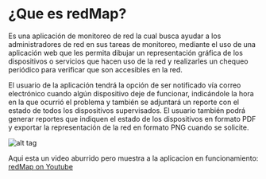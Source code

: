 # ¿Que es redMap?
Es una aplicación de monitoreo de red la cual busca ayudar a los administradores de red en sus tareas de monitoreo, mediante el uso de una aplicación web que les permita dibujar un representación gráfica de los dispositivos o servicios que hacen uso de la red y realizarles un chequeo periódico para verificar que son accesibles en la red.

El usuario de la aplicación tendrá la opción de ser notificado vía correo electrónico cuando algún dispositivo deje de funcionar, indicándole la hora en la que ocurrió el problema y también se adjuntará un reporte con el estado de todos los dispositivos supervisados. El usuario también podrá generar reportes que indiquen el estado de los dispositivos en formato PDF y exportar la representación de la red en formato PNG cuando se solicite.

![alt tag](https://sites.google.com/site/reynol/Home/mapa.png)

Aqui esta un video aburrido pero muestra a la aplicacion en funcionamiento:
[redMap on Youtube](https://www.youtube.com/watch?v=a2rbQIvivKI)
